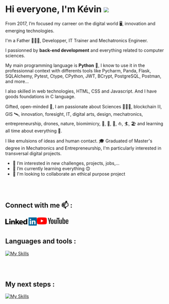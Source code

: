 # Hi everyone, I'm Kévin <img src="https://media.giphy.com/media/hvRJCLFzcasrR4ia7z/giphy.gif" width="50px">
From 2017, I’m focused my carreer on the digital world 🖥️, innovation and emerging technologies. 

I'm a Father 👨‍👧‍👦, Developper, IT Trainer and Mechatronics Engineer.

I passionned by **back-end development** and everything related to computer sciences.

My main programming language is **Python** 🐍, I know to use it in the professionnal context with differents tools like Pycharm, Panda, Flask, SQLAlchemy, Pytest, Ctype, CPython, JWT, BCrypt, PostgreSQL, Postman, and more...

I also skilled in web technologies, HTML, CSS and Javascript. And I have goods foundations in C language.

Gifted, open-minded 🧠, I am passionate about Sciences 👨🏻‍🔬, blockchain ⛓️, GIS 🛰️, innovation, foresight, IT, digital arts, design, mechatronics, entrepreneurship, drones, nature, biomimicry, 🐶, 🌊, 🎣, ⛵, 🏄‍, 🏖️ and learning all time about everything 📖. 

I like emulsions of ideas and human contact.
🎓 Graduated of Master's degree in Mechatronics and Entrepreneurship, I'm particularly interested in transversal digital projects.

- 👀 I’m interested in new challenges, projects, jobs,...
- 🌱 I’m currently learning everything 😊
- 💞️ I'm looking to collaborate an ethical purpose project

<br>
<br>

## Connect with me 📫 :
[<img align="left" alt="Kevin | Linkedin" width="100" src="https://github.com/kevinbdx35/Logos/blob/main/svg/linkedin.svg" />][linkedin]
[<img align="left" alt="Kevin | Youtube" width="100" src="https://github.com/kevinbdx35/Logos/blob/main/svg/youtube-6.svg" />][youtube]

<br>
<br>

## Languages and tools :
[![My Skills](https://skillicons.dev/icons?i=js,html,css,nodejs,react,sass,py,postgres,sqlite,ansible,c,wordpress,vscode,bash,git,linux,md,blender,figma,ai&perline=10)](https://skillicons.dev)
 
<br>
<br>

## My next steps :
[![My Skills](https://skillicons.dev/icons?i=docker,ts,rust,vim,neovim,go&perline=10)](https://skillicons.dev)

<br>
<br>

[website]:https://kevinbdx35.github.io/kevinb/
[youtube]: https://youtube.com
[linkedin]: https://www.linkedin.com/in/kbdx35/
